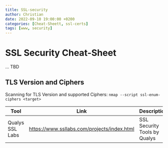 ```yaml
---
title: SSL-security
author: Christian
date: 2022-09-10 19:00:00 +0200
categories: [Cheat-Sheett, ssl-certs]
tags: [www, security]
---
```

# SSL Security Cheat-Sheet

... TBD

## TLS Version and Ciphers
Scanning for TLS Version and supported Ciphers: `nmap --script ssl-enum-ciphers <target>`

Tool | Link | Description
---|---|---
Qualys SSL Labs | https://www.ssllabs.com/projects/index.html | SSL Security Tools by Qualys
